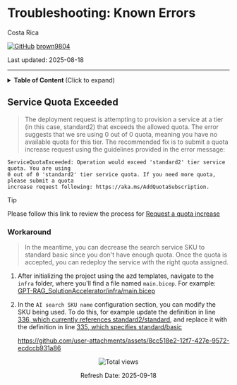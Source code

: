# Troubleshooting: Known Errors 

Costa Rica

[![GitHub](https://img.shields.io/badge/--181717?logo=github&logoColor=ffffff)](https://github.com/)
[brown9804](https://github.com/brown9804)

Last updated: 2025-08-18

------------------------------------------

<details>
<summary><b>Table of Content </b> (Click to expand)</summary>

- [Service Quota Exceeded](#service-quota-exceeded)

</details>

## Service Quota Exceeded

> The  deployment request is attempting to provision a service at a tier (in this case, standard2) that exceeds the allowed quota. The error suggests that we sre using 0 out of 0 quota, meaning you have no available quota for this tier. The recommended fix is to submit a quota increase request using the guidelines provided in the error message:

```
ServiceQuotaExceeded: Operation would exceed 'standard2' tier service quota. You are using  
0 out of 0 'standard2' tier service quota. If you need more quota, please submit a quota  
increase request following: https://aka.ms/AddQuotaSubscription.
```

> [!TIP]
> Please follow this link to review the process for [Request a quota increase](https://learn.microsoft.com/en-us/azure/quotas/quickstart-increase-quota-portal#request-a-quota-increase)

### Workaround 

> In the meantime, you can decrease the search service SKU to standard basic since you don't have enough quota. Once the quota is accepted, you can redeploy the service with the right quota assigned.

1. After initializing the project using the azd templates, navigate to the `infra` folder, where you'll find a file named `main.bicep`. For example: [GPT-RAG_SolutionAccelerator/infra/main.bicep](./GPT-RAG_SolutionAccelerator/infra/main.bicep)
2. In the `AI search SKU name` configuration section, you can modify the SKU being used. To do this, for example update the definition in line [336, which currently references standard2/standard](https://github.com/MicrosoftCloudEssentials-LearningHub/RAG-ChatBot-Implementation/blob/main/GPT-RAG_SolutionAccelerator/infra/main.bicep#L386), and replace it with the definition in line [335, which specifies standard/basic](https://github.com/MicrosoftCloudEssentials-LearningHub/RAG-ChatBot-Implementation/blob/main/GPT-RAG_SolutionAccelerator/infra/main.bicep#L385)

    <https://github.com/user-attachments/assets/8cc518e2-12f7-427e-9572-ecdccb931a86>

<!-- START BADGE -->
<div align="center">
  <img src="https://img.shields.io/badge/Total%20views-1428-limegreen" alt="Total views">
  <p>Refresh Date: 2025-09-18</p>
</div>
<!-- END BADGE -->
